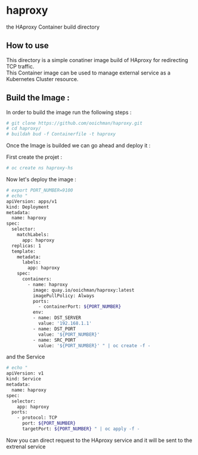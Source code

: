 # haproxy
the HAproxy Container build directory

## How to use
This directory is a simple conatiner image build of HAproxy for redirecting TCP traffic.  
This Container image can be used to manage external service as a Kubernetes Cluster resource.

## Build the Image :

In order to build the image run the following steps :
```bash
# git clone https://github.com/ooichman/haproxy.git
# cd haproxy/
# buildah bud -f Containerfile -t haproxy
```

Once the Image is builded we can go ahead and deploy it :  

First create the projet :

```bash
# oc create ns haproxy-hs

```

Now let's deploy the image :
```bash
# export PORT_NUMBER=9100
# echo "
apiVersion: apps/v1
kind: Deployment
metadata:
  name: haproxy
spec:
  selector:
    matchLabels:
      app: haproxy
  replicas: 1
  template:
    metadata:
      labels:
        app: haproxy
    spec:
      containers:
        - name: haproxy
          image: quay.io/ooichman/haproxy:latest
          imagePullPolicy: Always
          ports:
            - containerPort: ${PORT_NUMBER}
          env:
          - name: DST_SERVER
            value: '192.168.1.1'
          - name: DST_PORT
            value: '${PORT_NUMBER}'
          - name: SRC_PORT
            value: '${PORT_NUMBER}' " | oc create -f -
```

and the Service
```bash
# echo "
apiVersion: v1
kind: Service
metadata:
  name: haproxy
spec:
  selector:
    app: haproxy
  ports:
    - protocol: TCP
      port: ${PORT_NUMBER}
      targetPort: ${PORT_NUMBER} " | oc apply -f -
```

Now you can direct request to the HAproxy service and it will be sent to the extrenal service